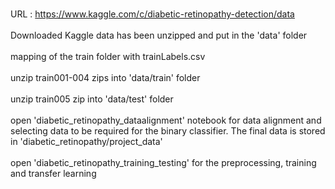 <br>URL : https://www.kaggle.com/c/diabetic-retinopathy-detection/data</br>
<br>Downloaded Kaggle data has been unzipped and put in the 'data' folder</br>
<br>mapping of the train folder with trainLabels.csv </br>
<br>unzip train001-004 zips into 'data/train' folder </br>
<br>unzip train005 zip into 'data/test' folder </br>
<br> open 'diabetic_retinopathy_dataalignment' notebook for data alignment and selecting data to be required for the binary classifier. The final data is stored in 'diabetic_retinopathy/project_data' </br>
<br> open 'diabetic_retinopathy_training_testing' for the preprocessing, training and transfer learning </br>
